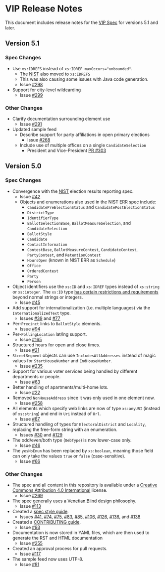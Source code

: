# VIP Release Notes

This document includes release notes for the [VIP Spec][vip] for versions
5.1 and later.

## Version 5.1

### Spec Changes
* Use `xs:IDREFS` instead of `xs:IDREF maxOccurs="unbounded"`.
  * The [NIST][nist_spec] also moved to `xs:IDREFS`
  * This was also causing some issues with Java code generation.
  * Issue [#298](https://github.com/votinginfoproject/vip-specification/issues/298)
* Support for city-level wildcarding
  * Issue [#299](https://github.com/votinginfoproject/vip-specification/issues/299)

### Other Changes
* Clarify documentation surrounding element use
  * Issue [#291](https://github.com/votinginfoproject/vip-specification/issues/291)
* Updated sample feed
  * Describe support for party affiliations in open primary elections
    * Issue [#268](https://github.com/votinginfoproject/vip-specification/issues/268)
  * Include use of multiple offices on a single `CandidateSelection`
    * President and Vice-President [PR
  #303](https://github.com/votinginfoproject/vip-specification/pull/303)

## Version 5.0

### Spec Changes
* Convergence with the [NIST][nist_spec] election results reporting spec.
  * Issue [#42](https://github.com/votinginfoproject/vip-specification/issues/42)
  * Objects and enumerations also used in the NIST ERR spec include:
    * `CandidatePreElectionStatus` and `CandidatePostElectionStatus`
    * `DistrictType`
    * `IdentifierType`
    * `BallotSelectionBase`, `BallotMeasureSelection`, and `CandidateSelection`
    * `BallotStyle`
    * `Candidate`
    * `ContactInformation`
    * `ContestBase`, `BallotMeasureContest`, `CandidateContest`, `PartyContest`,
      and `RetentionContest`
    * `HoursOpen` (known in NIST ERR as `Schedule`)
    * `Office`
    * `OrderedContest`
    * `Party`
    * `Person`
* Object identifiers use the `xs:ID` and `xs:IDREF` types instead of `xs:string`
  or `xs:integer`. The `xs:ID` type [has certain restrictions and
  requirements](http://books.xmlschemata.org/relaxng/ch19-77151.html) beyond
  normal strings or integers.
  * Issue [#45](https://github.com/votinginfoproject/vip-specification/issues/45)
* Add support for internationalization (i.e. multiple languages) via the
  `InternationalizedText` type.
  * Issues [#39](https://github.com/votinginfoproject/vip-specification/issues/39) and
  [#77](https://github.com/votinginfoproject/vip-specification/issues/77)
* Per-`Precinct` links to `BallotStyle` elements.
  * Issue [#94](https://github.com/votinginfoproject/vip-specification/issues/94)
* Per-`PollingLocation` lat/lng support.
  * Issue [#165](https://github.com/votinginfoproject/vip-specification/issues/165)
* Structured hours for open and close times.
  * Issue [#21](https://github.com/votinginfoproject/vip-specification/issues/21)
* `StreetSegment` objects can use `IncludesAllAddresses` instead of magic values
  for `StartHouseNumber` and `EndHouseNumber`.
  * Issue [#235](https://github.com/votinginfoproject/vip-specification/issues/235)
* Support for various voter services being handled by different departments or
  people.
  * Issue [#63](https://github.com/votinginfoproject/vip-specification/issues/63)
* Better handling of apartments/multi-home lots.
  * Issue [#22](https://github.com/votinginfoproject/vip-specification/issues/22)
* Removed `NonHouseAddress` since it was only used in one element now.
  * Issue [#258](https://github.com/votinginfoproject/vip-specification/issues/259)
* All elements which specify web links are now of type `xs:anyURI` (instead of
  `xs:string`) and end in `Uri` instead of `Url`.
  * Issue [#87](https://github.com/votinginfoproject/vip-specification/issues/87)
* Structured handling of types for `ElectoralDistrict` and `Locality`, replacing
  the free-form string with an enumeration.
  * Issues [#30](https://github.com/votinginfoproject/vip-specification/issues/30) and
  [#129](https://github.com/votinginfoproject/vip-specification/issues/129)
* The odd/even/both type (`OebType`) is now lower-case only.
  * Issue [#46](https://github.com/votinginfoproject/vip-specification/issues/46)
* The `yesNoEnum` has been replaced by `xs:boolean`, meaning those field can
  only take the values `true` or `false` (case-sensitive).
  * Issue [#66](https://github.com/votinginfoproject/vip-specification/issues/66)

### Other Changes
* The spec and all content in this repository is available under a [Creative
  Commons Attribution 4.0 International](LICENSE.md) license.
  * Issue [#269](https://github.com/votinginfoproject/vip-specification/pulls/269)
* The spec generally uses a [Venetian
  Blind](http://www.oracle.com/technetwork/java/design-patterns-142138.html) design philosophy.
  * Issue [#113](https://github.com/votinginfoproject/vip-specification/issues/113)
* Created a
  [spec style
  guide](https://github.com/votinginfoproject/vip-specification/blob/vip5/STYLEGUIDE.md).
  * Issues [#41](https://github.com/votinginfoproject/vip-specification/issues/41),
  [#74](https://github.com/votinginfoproject/vip-specification/issues/74),
  [#75](https://github.com/votinginfoproject/vip-specification/issues/75),
  [#83](https://github.com/votinginfoproject/vip-specification/issues/83),
  [#85](https://github.com/votinginfoproject/vip-specification/issues/85),
  [#106](https://github.com/votinginfoproject/vip-specification/issues/106),
  [#126](https://github.com/votinginfoproject/vip-specification/issues/126),
  [#136](https://github.com/votinginfoproject/vip-specification/issues/136), and
  [#138](https://github.com/votinginfoproject/vip-specification/issues/138)
* Created a
  [CONTRIBUTING
  guide](https://github.com/votinginfoproject/vip-specification/blob/vip5/CONTRIBUTING.md).
  * Issue [#93](https://github.com/votinginfoproject/vip-specification/issues/93)
* Documentation is now stored in YAML files, which are then used to generate the
  RST and HTML documentation
  * Issue [#255](https://github.com/votinginfoproject/vip-specification/issues/255)
* Created an approval process for pull requests.
  * Issue [#117](https://github.com/votinginfoproject/vip-specification/issues/117)
* The sample feed now uses UTF-8.
  * Issue [#81](https://github.com/votinginfoproject/vip-specification/issues/81)

[nist_spec]: https://github.com/usnistgov/Voting
[vip]: https://github.com/votinginfoproject/vip-specification
